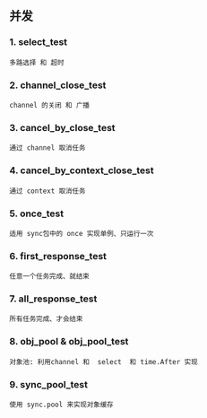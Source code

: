 
## 并发

### 1. select_test
```text
多路选择 和 超时
```

### 2. channel_close_test
```text
channel 的关闭 和 广播
```

### 3. cancel_by_close_test
```text
通过 channel 取消任务
``` 

### 4. cancel_by_context_close_test
```text
通过 context 取消任务
```

### 5. once_test
```
适用 sync包中的 once 实现单例、只运行一次
```

### 6. first_response_test
```text
任意一个任务完成、就结束
```

### 7. all_response_test
```text
所有任务完成、才会结束
```

### 8. obj_pool & obj_pool_test
```text
对象池: 利用channel 和  select  和 time.After 实现
```

### 9. sync_pool_test
```text
使用 sync.pool 来实现对象缓存
```
